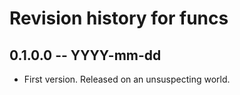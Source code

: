 # Revision history for funcs

## 0.1.0.0 -- YYYY-mm-dd

* First version. Released on an unsuspecting world.
